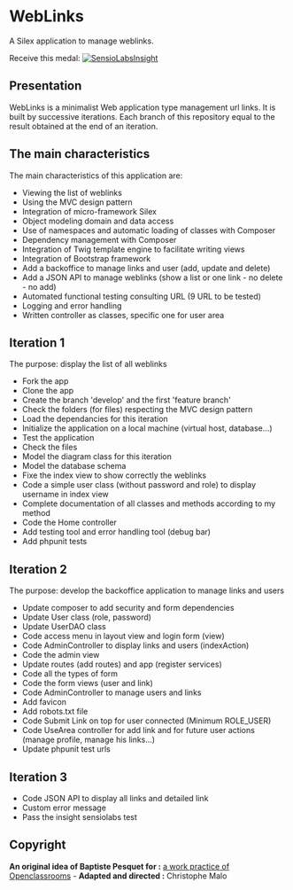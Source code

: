 # WebLinks

A Silex application to manage weblinks.

Receive this medal: [![SensioLabsInsight](https://insight.sensiolabs.com/projects/fd378d3a-d6b2-4102-a861-847ada2c7037/big.png)](https://insight.sensiolabs.com/projects/fd378d3a-d6b2-4102-a861-847ada2c7037)

## Presentation
WebLinks is a minimalist Web application type management url links. It is built by successive iterations. Each branch of this repository equal to the result obtained at the end of an iteration.

## The main characteristics
The main characteristics of this application are:

- Viewing the list of weblinks
- Using the MVC design pattern
- Integration of micro-framework Silex
- Object modeling domain and data access
- Use of namespaces and automatic loading of classes with Composer
- Dependency management with Composer
- Integration of Twig template engine to facilitate writing views
- Integration of Bootstrap framework
- Add a backoffice to manage links and user (add, update and delete)
- Add a JSON API to manage weblinks (show a list or one link - no delete - no add)
- Automated functional testing consulting URL (9 URL to be tested)
- Logging and error handling
- Written controller as classes, specific one for user area

## Iteration 1

The purpose: display the list of all weblinks

- Fork the app
- Clone the app
- Create the branch 'develop' and the first 'feature branch'
- Check the folders (for files) respecting the MVC design pattern
- Load the dependancies for this iteration
- Initialize the application on a local machine (virtual host, database...)
- Test the application
- Check the files
- Model the diagram class for this iteration
- Model the database schema
- Fixe the index view to show correctly the weblinks
- Code a simple user class (without password and role) to display username in index view
- Complete documentation of all classes and methods according to my method
- Code the Home controller
- Add testing tool and error handling tool (debug bar)
- Add phpunit tests

## Iteration 2

The purpose: develop the backoffice application to manage links and users

- Update composer to add security and form dependencies
- Update User class (role, password)
- Update UserDAO class
- Code access menu in layout view and login form (view)
- Code AdminController to display links and users (indexAction)
- Code the admin view
- Update routes (add routes) and app (register services)
- Code all the types of form
- Code the form views (user and link)
- Code AdminController to manage users and links
- Add favicon
- Add robots.txt file
- Code Submit Link on top for user connected (Minimum ROLE_USER)
- Code UseArea controller for add link and for future user actions (manage profile, manage his links...)
- Update phpunit test urls

## Iteration 3

- Code JSON API to display all links and detailed link
- Custom error message
- Pass the insight sensiolabs test

## Copyright
**An original idea of Baptiste Pesquet for :** [a work practice of Openclassrooms](https://openclassrooms.com/courses/evoluez-vers-une-architecture-php-professionnelle) - **Adapted and directed :** Christophe Malo
